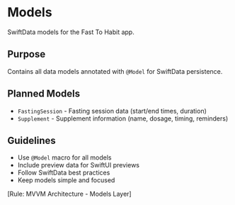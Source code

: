 # Models

SwiftData models for the Fast To Habit app.

## Purpose
Contains all data models annotated with `@Model` for SwiftData persistence.

## Planned Models
- `FastingSession` - Fasting session data (start/end times, duration)
- `Supplement` - Supplement information (name, dosage, timing, reminders)

## Guidelines
- Use `@Model` macro for all models
- Include preview data for SwiftUI previews
- Follow SwiftData best practices
- Keep models simple and focused

[Rule: MVVM Architecture - Models Layer]
